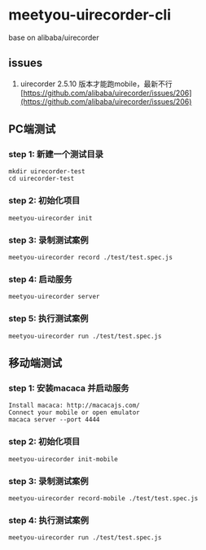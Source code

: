 # meetyou-uirecorder-cli

base on alibaba/uirecorder

## issues

1. uirecorder 2.5.10 版本才能跑mobile，最新不行[https://github.com/alibaba/uirecorder/issues/206](https://github.com/alibaba/uirecorder/issues/206)

## PC端测试

### step 1: 新建一个测试目录

````node
mkdir uirecorder-test
cd uirecorder-test
````

### step 2: 初始化项目

````node
meetyou-uirecorder init
````

### step 3: 录制测试案例

````node
meetyou-uirecorder record ./test/test.spec.js
````

### step 4: 启动服务

````node
meetyou-uirecorder server
````

### step 5: 执行测试案例

````node
meetyou-uirecorder run ./test/test.spec.js
````

## 移动端测试

### step 1: 安装macaca 并启动服务

````node
Install macaca: http://macacajs.com/
Connect your mobile or open emulator
macaca server --port 4444
````

### step 2: 初始化项目

````node
meetyou-uirecorder init-mobile
````

### step 3: 录制测试案例

````node
meetyou-uirecorder record-mobile ./test/test.spec.js
````

### step 4: 执行测试案例

````node
meetyou-uirecorder run ./test/test.spec.js
````